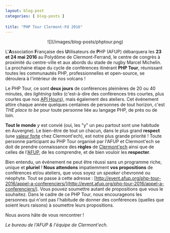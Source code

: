 ```yaml
---
layout: blog-post
categories: [ blog-posts ]

title: "PHP Tour Clermont-Fd 2016"
---
```


<center>
![](/images/blog-posts/phptour.png)
</center>

L'**A**ssociation **F**rançaise des **U**tilisateurs de **P**HP (AFUP)
débarquera les **23 et 24 mai 2016** au Polydôme de Clermont-Ferrand, le centre
de congrès à proximité du centre-ville et aux abords du stade de rugby Marcel
Michelin. La prochaine étape du cycle de conférences itinérant **PHP Tour**,
réunissant toutes les communautés PHP, professionnelles et open-source, se
déroulera à l'intérieur de nos volcans !

Le PHP Tour, ce sont **deux jours** de conférences pleinières de 20 ou 40
minutes, des _lightning talks_ (c'est-à-dire des conférences très courtes, plus
courtes que nos [API Hours](/api-hours/)), mais également des ateliers. Cet
événement attire chaque année quelques centaines de personnes de tout horizon,
c'est _THE place to be_ pour toute personne liée au langage PHP, de près ou de
loin.

**Tout le monde** _y_ est convié (oui, les "y" un peu partout sont une habitude
en Auvergne). Le bien-être de tout un chacun, dans le plus grand **respect**
(une [valeur forte](/) chez Clermont'ech), est notre plus grande priorité !
Toute personne participant au PHP Tour organisé par l'AFUP et Clermont'ech se
doit de prendre connaissance des **règles** de
[Clermont'ech](/code-of-conduct.html) ainsi que de celles de
l'[AFUP](http://afup.org/pages/site/?route=code-de-conduite/80), de les
comprendre, et de bien vouloir les **respecter**.

Bien entendu, un événement ne peut être réussi sans un programme riche, unique
et **pluriel** ! **Nous attendons** impatiemment **vos propositions** de
conférences et/ou ateliers, que vous soyez un _speaker_ chevronné ou néophyte.
Tout se passe à cette adresse :
[http://event.afup.org/php-tour-2016/appel-a-conferenciers/](http://event.afup.org/php-tour-2016/appel-a-conferenciers/).
Vous pouvez soumettre autant de propositions que vous le souhaitez. Dans le
cadre de ce PHP Tour, nous encourageons les personnes qui n'ont pas l'habitude
de donner des conférences (quelles que soient leurs raisons) à soumettre leurs
propositions.

Nous avons hâte de vous rencontrer !

_Le bureau de l'AFUP &amp; l'équipe de Clermont'ech._
